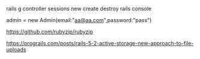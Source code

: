 rails g controller sessions new create destroy
rails console

admin = new Admin(email:"aa@aa.com",password:"pass")

https://github.com/rubyzip/rubyzip

https://prograils.com/posts/rails-5-2-active-storage-new-approach-to-file-uploads